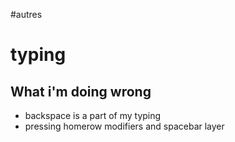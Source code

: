 #autres 
# typing


## What i'm doing wrong
 - backspace is a part of my typing
 - pressing homerow modifiers and spacebar layer

